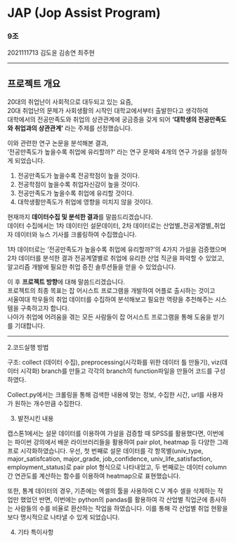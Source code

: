  # JAP (Jop Assist Program) 
 
 ### 9조 
 2021111713 김도윤
 김송연
 최주현

----------------------------------------------------------
## 프로젝트 개요     

20대의 취업난이 사회적으로 대두되고 있는 요즘,             
20대 취업난의 문제가 사회생활의 시작인 대학교에서부터 출발한다고 생각하여       
대학에서의 전공만족도와 취업의 상관관계에 궁금증을 갖게 되어 **‘대학생의 전공만족도와 취업과의 상관관계’** 라는 주제를 선정했습니다.   

이와 관련한 연구 논문을 분석해본 결과,        
‘전공만족도가 높을수록 취업에 유리할까?’ 라는 연구 문제와 4개의 연구 가설을 설정하게 되었습니다.        

  1. 전공만족도가 높을수록 전공학점이 높을 것이다.  
  2. 전공학점이 높을수록 취업자신감이 높을 것이다.
  3. 전공만족도가 높을수록 취업에 유리할 것이다.
  4. 대학생활만족도가 취업에 영향을 미치지 않을 것이다.


현재까지 **데이터수집 및 분석한 결과**를 말씀드리겠습니다.     
데이터 수집에서는 1차 데이터인 설문데이터, 2차 데이터로는 산업별_전공계열별_취업자 데이터와 뉴스 기사를 크롤링하여 수집했습니다.      

1차 데이터로는 ‘전공만족도가 높을수록 취업에 유리할까?’의 4가지 가설을 검증했으며       
2차 데이터를 분석한 결과 전공계열별로 취업에 유리한 산업 직군을 파악할 수 있었고,       
알고리즘 개발에 필요한 취업 증진 솔루션들을 얻을 수 있었습니다.            

이 후 **프로젝트 방향**에 대해 말씀드리겠습니다.        
프로젝트의 최종 목표는 잡 어시스트 프로그램을 개발하여 어플로 출시하는 것이고       
서울여대 학우들의 취업 데이터를 수집하여 분석해보고 필요한 역량을 추천해주는 시스템을 구축하고자 합니다.      
나아가 취업에 어려움을 겪는 모든 사람들이 잡 어시스트 프로그램을 통해 도움을 받기를 기대합니다.      



-----------------------


2.코드실행 방법

구조: collect (데이터 수집), preprocessing(시각화를 위한 데이터 틀 만들기), viz(데이터 시각화) branch를 만들고 각각의 branch의 function파일을 만들어 코드를 구성하였다. 

Collect.py에서는 크롤링을 통해 검색한 내용에 맞는 정보, 수집한 시간, url를 사용자가 원하는 개수만큼 수집한다.




3. 발전시킨 내용

캡스톤1에서는 설문 데이터를 이용하여 가설을 검증할 때 SPSS를 활용했다면, 이번에는 파이썬 강의에서 배운 라이브러리들을 활용하여 pair plot, heatmap 등 다양한 그래프로 시각화하였습니다. 우선, 첫 번째로 설문 데이터를 각 항목별(univ_type, major_satisfcation, major_grade, job_confidence, univ_life_satisfaction, employment_status)로 pair plot 형식으로 나타내었고, 두 번째로는 데이터 column 간 연관도를 계산하는 함수를 이용하여 heatmap으로 표현했습니다. 

또한, 통계 데이터의 경우, 기존에는 엑셀의 툴을 사용하여 C.V 계수 셀을 삭제하는 작업만 했었던 반면, 이번에는 python의 pandas를 활용하여 각 산업별 직업군에 종사하는 사람들의 수를 비율로 환산하는 작업을 하였습니다. 이를 통해 각 산업별 취업 현황을 보다 명시적으로 나타낼 수 있게 되었습니다.



4. 기타 특이사항

